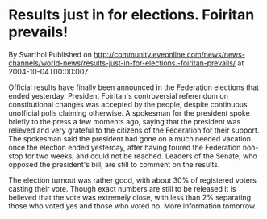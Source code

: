 # Results just in for elections. Foiritan prevails!
By Svarthol
Published on http://community.eveonline.com/news/news-channels/world-news/results-just-in-for-elections.-foiritan-prevails/ at 2004-10-04T00:00:00Z

Official results have finally been announced in the Federation elections that ended yesterday. President Foiritan's controversial referendum on constitutional changes was accepted by the people, despite continuous unofficial polls claiming otherwise. A spokesman for the president spoke briefly to the press a few moments ago, saying that the president was relieved and very grateful to the citizens of the Federation for their support. The spokesman said the president had gone on a much needed vacation once the election ended yesterday, after having toured the Federation non-stop for two weeks, and could not be reached. Leaders of the Senate, who opposed the president's bill, are still to comment on the results.   
  
 The election turnout was rather good, with about 30% of registered voters casting their vote. Though exact numbers are still to be released it is believed that the vote was extremely close, with less than 2% separating those who voted yes and those who voted no. More information tomorrow.

